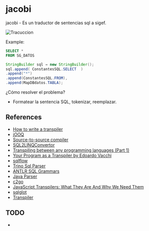 # jacobi
jacobi - Es un traductor de sentencias sql a sigef.

![Tracuccion](https://idiomasgalion.com/wp-content/uploads/2020/09/traduccion.png)

Example:

```sql
SELECT * 
FROM SG_DATOS
```

```java
StringBuilder sql = new StringBuilder();
sql.append( ConstantesSQL.SELECT  )
.append("*")
.append(ConstantesSQL.FROM),
.append(MapDBdatos.TABLA);
```

¿Cómo resolver el problema?
- Formatear la sentencia SQL, tokenizar, reemplazar.


## References

- [How to write a transpiler](https://tomassetti.me/how-to-write-a-transpiler/)
- [jOOQ](https://www.jooq.org/translate/)
- [Source-to-source compiler](https://en.wikipedia.org/wiki/Source-to-source_compiler)
- [SQL2LINQConvertor](https://github.com/ganeshkamath89/SQL2LINQConvertor)
- [Transpiling between any programming languages (Part 1)](https://engineering.mongodb.com/post/transpiling-between-any-programming-languages-part-1)
- [Your Program as a Transpiler by Edoardo Vacchi](https://www.youtube.com/watch?v=TWfigR9wGsA)
- [sqlflow](https://github.com/sql-machine-learning/sqlflow)
- [Trino Sql Parser](https://github.com/trinodb/trino/tree/018e75c665ae08a7dac9417332daa1ff43cfe88f/core/trino-parser)
- [ANTLR SQL Grammars](https://github.com/antlr/grammars-v4/tree/master/sql)
- [Java Parser](https://javaparser.org/)
- [c2go](https://github.com/elliotchance/c2go)
- [JavaScript Transpilers: What They Are And Why We Need Them](https://www.digitalocean.com/community/tutorials/javascript-transpilers-what-they-are-why-we-need-them)
- [sqlglot](https://github.com/tobymao/sqlglot)
- [Transpiler](https://devopedia.org/transpiler)

## TODO

- 
